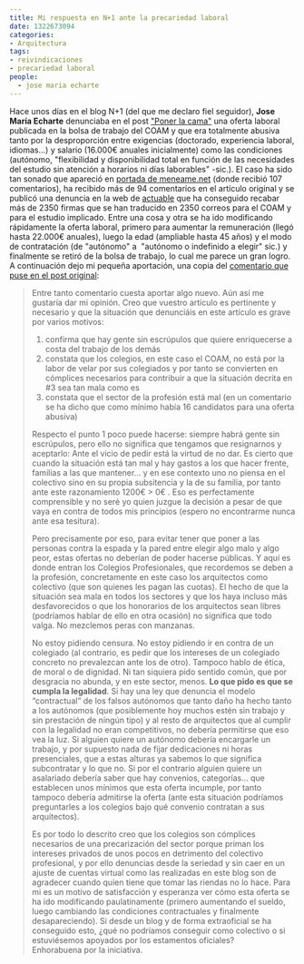 ```yaml
---
title: Mi respuesta en N+1 ante la precariedad laboral
date: 1322673094
categories:
- Arquitectura
tags:
- reivindicaciones
- precariedad laboral
people:
  - jose maria echarte
---
```

<p>Hace unos días en el blog N+1 (del que me declaro fiel seguidor), <strong>Jose María Echarte</strong> denunciaba en el post <a href="http://nmas1.wordpress.com/2011/11/28/poner-la-cama/">"Poner la cama"</a> una oferta laboral publicada en la bolsa de trabajo del COAM y que era totalmente abusiva tanto por la desproporción entre exigencias (doctorado, experiencia laboral, idiomas...) y salario (16.000€ anuales inicialmente) como las condiciones (autónomo, "flexibilidad y disponibilidad total en función de las necesidades del estudio sin atención a horarios ni días laborables" -sic.). El caso ha sido tan sonado que apareció en <a href="http://www.meneame.net/story/poner-cama-oferta-trabajo-arquitecto">portada de meneame.net</a> (donde recibió 107 comentarios), ha recibido más de 94 comentarios en el artículo original y se publicó una denuncia en la web de <a href="http://actuable.es/peticiones">actuable</a> que ha conseguido recabar más de 2350 firmas que se han traducido en 2350 correos para el COAM y para el estudio implicado. Entre una cosa y otra se ha ido modificando rápidamente la oferta laboral, primero para aumentar la remuneración (llegó hasta 22.000€ anuales), luego la edad (ampliable hasta 45 años) y el modo de contratación (de "autónomo" a&nbsp; "autónomo o indefinido a elegir" sic.) y finalmente se retiró de la bolsa de trabajo, lo cual me parece un gran logro. A continuación dejo mi pequeña aportación, una copia del <a href="http://nmas1.wordpress.com/2011/11/28/poner-la-cama/#comment-4281">comentario que puse en el post original</a>:<!--more--></p>
<blockquote><p>Entre tanto comentario cuesta aportar algo nuevo. Aún así me gustaría dar mi opinión. Creo que vuestro artículo es pertinente y necesario y que la situación que denunciáis en este artículo es grave por varios motivos:</p><ol><li>confirma que hay gente sin escrúpulos que quiere enriquecerse a costa del trabajo de los demás</li><li>constata que los colegios, en este caso el COAM, no está por la labor de velar por sus colegiados y por tanto se convierten en cómplices necesarios para contribuir a que la situación decrita en #3 sea tan mala como es</li><li>constata que el sector de la profesión está mal (en un comentario se ha dicho que como mínimo había 16 candidatos para una oferta abusiva)</li></ol><p>Respecto el punto 1 poco puede hacerse: siempre habrá gente sin escrúpulos, pero ello no significa que tengamos que resignarnos y aceptarlo: Ante el vicio de pedir está la virtud de no dar. Es cierto que cuando la situación está tan mal y hay gastos a los que hacer frente, familias a las que mantener… y en ese contexto uno no piensa en el colectivo sino en su propia subsitencia y la de su familia, por tanto ante este razonamiento 1200€ &gt; 0€ . Eso es perfectamente comprensible y no seré yo quien juzgue la decisión a pesar de que vaya en contra de todos mis principios (espero no encontrarme nunca ante esa tesitura).</p><p>Pero precisamente por eso, para evitar tener que poner a las personas contra la espada y la pared entre elegir algo malo y algo peor, estas ofertas no deberían de poder hacerse públicas. Y aquí es donde entran los Colegios Profesionales, que recordemos se deben a la profesión, concretamente en este caso los arquitectos como colectivo (que son quienes les pagan las cuotas). El hecho de que la situación sea mala en todos los sectores y que los haya incluso más desfavorecidos o que los honorarios de los arquitectos sean libres (podríamos hablar de ello en otra ocasión) no significa que todo valga. No mezclemos peras con manzanas.</p><p>No estoy pidiendo censura. No estoy pidiendo ir en contra de un colegiado (al contrario, es pedir que los intereses de un colegiado concreto no prevalezcan ante los de otro). Tampoco hablo de ética, de moral o de dignidad. Ni tan siquiera pido sentido común, que por desgracia no abunda, y en este sector, menos. <strong>Lo que pido es que se cumpla la legalidad</strong>. Si hay una ley que denuncia el modelo “contractual” de los falsos autónomos que tanto daño ha hecho tanto a los autónomos (que posiblemente hoy muchos estén sin trabajo y sin prestación de ningún tipo) y al resto de arquitectos que al cumplir con la legalidad no eran competitivos, no debería permitirse que eso vea la luz. Si alguien quiere un autónomo debería encargarle un trabajo, y por supuesto nada de fijar dedicaciones ni horas presenciales, que a estas alturas ya sabemos lo que significa subcontratar y lo que no. Si por el contrario alguien quiere un asalariado debería saber que hay convenios, categorías… que establecen unos mínimos que esta oferta incumple, por tanto tampoco debería admitirse la oferta (ante esta situación podríamos preguntarles a los colegios bajo qué convenio contratan a sus arquitectos).</p><p>Es por todo lo descrito creo que los colegios son cómplices necesarios de una precarización del sector porque priman los intereses privados de unos pocos en detrimento del colectivo profesional, y por ello denuncias desde la seriedad y sin caer en un ajuste de cuentas virtual como las realizadas en este blog son de agradecer cuando quien tiene que tomar las riendas no lo hace. Para mi es un motivo de satisfacción y esperanza ver cómo esta oferta se ha ido modificando paulatinamente (primero aumentando el sueldo, luego cambiando las condiciones contractuales y finalmente desapareciendo). Si desde un blog y de forma extraoficial se ha conseguido esto, ¿qué no podríamos conseguir como colectivo o si estuviésemos apoyados por los estamentos oficiales?<br> Enhorabuena por la iniciativa.</p></blockquote>
